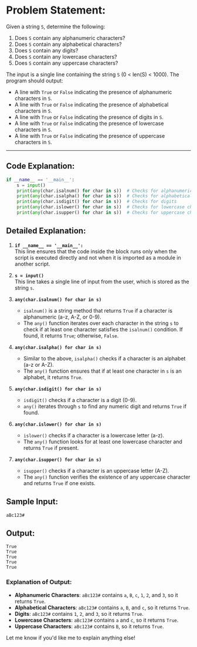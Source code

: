 # Problem Statement:
Given a string `S`, determine the following:
1. Does `S` contain any alphanumeric characters?
2. Does `S` contain any alphabetical characters?
3. Does `S` contain any digits?
4. Does `S` contain any lowercase characters?
5. Does `S` contain any uppercase characters?

The input is a single line containing the string `S` (0 < len(S) < 1000). The program should output:
- A line with `True` or `False` indicating the presence of alphanumeric characters in `S`.
- A line with `True` or `False` indicating the presence of alphabetical characters in `S`.
- A line with `True` or `False` indicating the presence of digits in `S`.
- A line with `True` or `False` indicating the presence of lowercase characters in `S`.
- A line with `True` or `False` indicating the presence of uppercase characters in `S`.

---

## Code Explanation:
```python
if __name__ == '__main__':
    s = input()
    print(any(char.isalnum() for char in s))  # Checks for alphanumeric characters
    print(any(char.isalpha() for char in s))  # Checks for alphabetical characters
    print(any(char.isdigit() for char in s))  # Checks for digits
    print(any(char.islower() for char in s))  # Checks for lowercase characters
    print(any(char.isupper() for char in s))  # Checks for uppercase characters
```

## Detailed Explanation:
1. **`if __name__ == '__main__':`**  
   This line ensures that the code inside the block runs only when the script is executed directly and not when it is imported as a module in another script.

2. **`s = input()`**  
   This line takes a single line of input from the user, which is stored as the string `s`.

3. **`any(char.isalnum() for char in s)`**  
   - `isalnum()` is a string method that returns `True` if a character is alphanumeric (a-z, A-Z, or 0-9).
   - The `any()` function iterates over each character in the string `s` to check if at least one character satisfies the `isalnum()` condition. If found, it returns `True`; otherwise, `False`.

4. **`any(char.isalpha() for char in s)`**  
   - Similar to the above, `isalpha()` checks if a character is an alphabet (a-z or A-Z).
   - The `any()` function ensures that if at least one character in `s` is an alphabet, it returns `True`.

5. **`any(char.isdigit() for char in s)`**  
   - `isdigit()` checks if a character is a digit (0-9).
   - `any()` iterates through `s` to find any numeric digit and returns `True` if found.

6. **`any(char.islower() for char in s)`**  
   - `islower()` checks if a character is a lowercase letter (a-z).
   - The `any()` function looks for at least one lowercase character and returns `True` if present.

7. **`any(char.isupper() for char in s)`**  
   - `isupper()` checks if a character is an uppercase letter (A-Z).
   - The `any()` function verifies the existence of any uppercase character and returns `True` if one exists.

## Sample Input:
```
aBc123#
```

## Output:
```
True
True
True
True
True
```

### Explanation of Output:
- **Alphanumeric Characters**: `aBc123#` contains `a`, `B`, `c`, `1`, `2`, and `3`, so it returns `True`.
- **Alphabetical Characters**: `aBc123#` contains `a`, `B`, and `c`, so it returns `True`.
- **Digits**: `aBc123#` contains `1`, `2`, and `3`, so it returns `True`.
- **Lowercase Characters**: `aBc123#` contains `a` and `c`, so it returns `True`.
- **Uppercase Characters**: `aBc123#` contains `B`, so it returns `True`.

Let me know if you'd like me to explain anything else!
